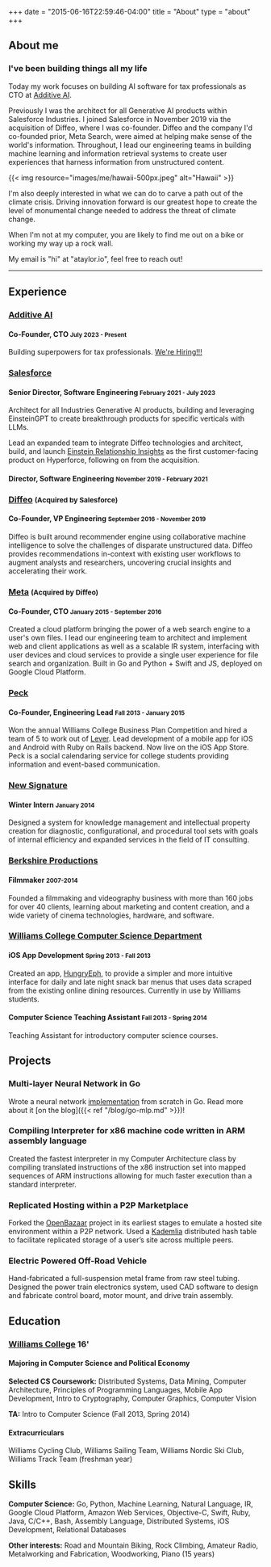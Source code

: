 +++
date = "2015-06-16T22:59:46-04:00"
title = "About"
type = "about"
+++

<div class="row intro">

<div class="col-md-7">

## About me
### I've been building things all my life

Today my work focuses on building AI software for tax professionals as CTO at
[Additive AI](https://www.additive.ai/).

Previously I was the architect for all Generative AI products within Salesforce
Industries. I joined Salesforce in November 2019 via the acquisition of Diffeo,
where I was co-founder. Diffeo and the company I'd co-founded prior, Meta
Search, were aimed at helping make sense of the world's information. Throughout,
I lead our engineering teams in building machine learning and information
retrieval systems to create user experiences that harness information from
unstructured content.

</div>

<div class="col-md-5">
{{< img resource="images/me/hawaii-500px.jpeg" alt="Hawaii" >}}
</div>

<div class="col-md-12">

I'm also deeply interested in what we can do to carve a path out of the climate
crisis. Driving innovation forward is our greatest hope to create the level of
monumental change needed to address the threat of climate change.

When I'm not at my computer, you are likely to find me out on a bike or working
my way up a rock wall.

My email is "hi" at "ataylor.io", feel free to reach out!

<!-- TODO: reference revamped project page as well -->

</div>

</div>

<hr>

## Experience

### [Additive AI](https://www.additive.ai/)
#### Co-Founder, CTO <small>July 2023 - Present</small>
Building superpowers for tax professionals. [We're
Hiring!!!](https://additive-ai.notion.site/additive-ai/Job-Board-e1c12f3472a7437085510a3c4217e996)

### [Salesforce](https://www.salesforce.com/)
#### Senior Director, Software Engineering <small>February 2021 - July 2023</small>
Architect for all Industries Generative AI products, building and leveraging
EinsteinGPT to create breakthrough products for specific verticals with LLMs.

Lead an expanded team to integrate Diffeo technologies and architect, build, and
launch [Einstein Relationship Insights][ERI] as the first customer-facing
product on Hyperforce, following on from the acquisition.

#### Director, Software Engineering <small>November 2019 - February 2021</small>
<p></p>

### [Diffeo](https://diffeo.com) <small>(Acquired by Salesforce)</small>
#### Co-Founder, VP Engineering <small>September 2016 - November 2019</small>
Diffeo is built around recommender engine using collaborative machine
intelligence to solve the challenges of disparate unstructured data. Diffeo
provides recommendations in-context with existing user workflows to augment
analysts and researchers, uncovering crucial insights and accelerating their
work.

### [Meta](https://meta.sc) <small>(Acquired by Diffeo)</small>
#### Co-Founder, CTO <small>January 2015 - September 2016</small>
Created a cloud platform bringing the power of a web search engine to a user's
own files. I lead our engineering team to architect and implement web and client
applications as well as a scalable IR system, interfacing with user devices and
cloud services to provide a single user experience for file search and
organization. Built in Go and Python + Swift and JS, deployed on Google Cloud
Platform.

### [Peck](https://itunes.apple.com/tr/app/peck-social-calendaring-event/id912464190)
#### Co-Founder, Engineering Lead <small>Fall 2013 - January 2015</small>
Won the annual Williams College Business Plan Competition and hired a team of 5
to work out of [Lever](http://www.leverinc.org). Lead development of a mobile
app for iOS and Android with Ruby on Rails backend. Now live on the iOS App
Store. Peck is a social calendaring service for college students providing
information and event-based communication.

### [New Signature](https://newsignature.com)
#### Winter Intern <small>January 2014</small>
Designed a system for knowledge management and intellectual property creation
for diagnostic, configurational, and procedural tool sets with goals of internal
efficiency and expanded services in the field of IT consulting.

### [Berkshire Productions](http://berkshireproductions.com/)
#### Filmmaker <small>2007-2014</small>
Founded a filmmaking and videography business with more than 160 jobs for over
40 clients, learning about marketing and content creation, and a wide variety of
cinema technologies, hardware, and software.

### [Williams College Computer Science Department](https://csci.williams.edu/)
#### iOS App Development <small>Spring 2013 - Fall 2013</small>
Created an app,
[HungryEph](https://itunes.apple.com/us/app/hungryeph/id440288933), to provide a
simpler and more intuitive interface for daily and late night snack bar menus
that uses data scraped from the existing online dining resources. Currently in
use by Williams students.
#### Computer Science Teaching Assistant <small>Fall 2013 - Spring 2014</small>
Teaching Assistant for introductory computer science courses.

## Projects

### Multi-layer Neural Network in Go
Wrote a neural network [implementation](https://github.com/kujenga/goml) from
scratch in Go. Read more about it [on the blog]({{< ref "/blog/go-mlp.md" >}})!

### Compiling Interpreter for x86 machine code written in ARM assembly language
Created the fastest interpreter in my Computer Architecture class by compiling
translated instructions of the x86 instruction set into mapped sequences of ARM
instructions allowing for much faster execution than a standard interpreter.

### Replicated Hosting within a P2P Marketplace
Forked the [OpenBazaar](https://github.com/OpenBazaar/OpenBazaar) project in its
earliest stages to emulate a hosted site environment within a P2P network. Used
a [Kademlia][kademlia] distributed hash table to facilitate replicated storage
of a user’s site across multiple peers.

### Electric Powered Off-Road Vehicle
Hand-fabricated a full-suspension metal frame from raw steel tubing. Designed
the power train electronics system, used CAD software to design and fabricate
control board, motor mount, and drive train assembly.

## Education

### [Williams College](https://www.google.com/search?q=Williams+College) 16'

#### Majoring in Computer Science and Political Economy
**Selected CS Coursework:** Distributed Systems, Data Mining, Computer
Architecture, Principles of Programming Languages, Mobile App Development, Intro
to Cryptography, Computer Graphics, Computer Vision

**TA:** Intro to Computer Science (Fall 2013, Spring 2014)

#### Extracurriculars

Williams Cycling Club, Williams Sailing Team, Williams Nordic Ski Club, Williams
Track Team (freshman year)

## Skills

**Computer Science:** Go, Python, Machine Learning, Natural Language, IR, Google
Cloud Platform, Amazon Web Services, Objective-C, Swift, Ruby, Java, C/C++,
Bash, Assembly Language, Distributed Systems, iOS Development, Relational
Databases

**Other interests:** Road and Mountain Biking, Rock Climbing, Amateur Radio,
Metalworking and Fabrication, Woodworking, Piano (15 years)


<!-- Links -->
[ERI]: https://www.salesforce.com/products/sales-cloud/tools/einstein-relationship-insights/
[kademlia]: http://xlattice.sourceforge.net/components/protocol/kademlia/specs.html
